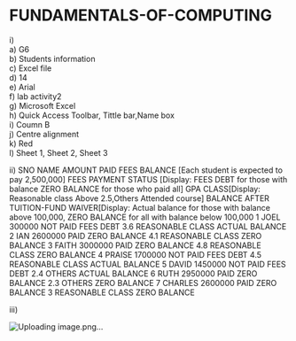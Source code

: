 # FUNDAMENTALS-OF-COMPUTING
i)								
a)	G6							
b)	Students information							
c)	Excel file							
d)	14							
e)	Arial							
f)	lab activity2							
g)	Microsoft Excel							
h)	Quick Access Toolbar, Tittle bar,Name box							
i)	Coumn B							
j)	Centre alignment							
k)	Red							
l)	Sheet 1, Sheet 2, Sheet 3							
								
								
ii)	SNO	NAME	AMOUNT PAID	FEES BALANCE [Each student is expected to pay 2,500,000]	FEES PAYMENT STATUS [Display: FEES DEBT for those with balance  ZERO BALANCE for those who paid all]	GPA	CLASS[Display: Reasonable class Above 2.5,Others Attended course]	BALANCE AFTER TUITION-FUND WAIVER[Display: Actual balance for those with balance above 100,000, ZERO BALANCE for all with balance below 100,000
	1	          JOEL	300000	NOT PAID	FEES DEBT	3.6	REASONABLE CLASS	ACTUAL BALANCE
	2	          IAN	2600000	PAID	ZERO BALANCE	4.1	REASONABLE CLASS	ZERO BALANCE
	3	        FAITH	3000000	PAID	ZERO BALANCE	4.8	REASONABLE CLASS	ZERO BALANCE
	4	       PRAISE	1700000	NOT PAID	FEES DEBT	4.5	REASONABLE CLASS	ACTUAL BALANCE
	5	         DAVID	1450000	NOT PAID	FEES DEBT	2.4	OTHERS	ACTUAL BALANCE
	6	          RUTH	2950000	PAID	ZERO BALANCE	2.3	OTHERS	ZERO BALANCE
	7	   CHARLES	2600000	PAID	ZERO BALANCE	3	REASONABLE CLASS	ZERO BALANCE
								
iii)								
								
								
								
								
								
								
								
								
								
								
								
								
								
								
								
								
								
								
![Uploading image.png…]()
